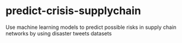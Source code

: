 # predict-crisis-supplychain
Use machine learning models to predict possible risks in supply chain networks by using disaster tweets datasets
